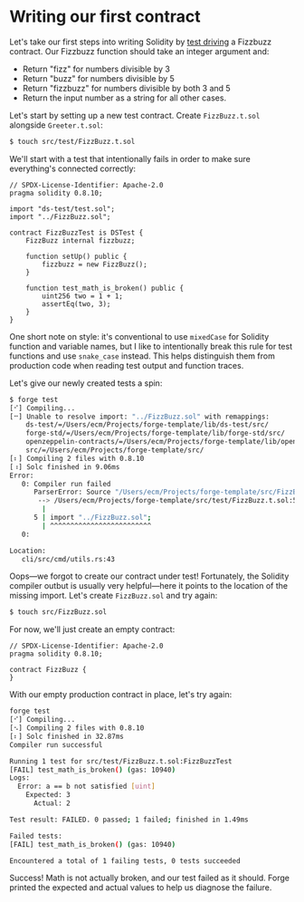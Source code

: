 # Writing our first contract
Let's take our first steps into writing Solidity by [test driving](http://wiki.c2.com/?TestDrivenDevelopment) a Fizzbuzz contract. Our Fizzbuzz function should take an integer argument and:

- Return "fizz" for numbers divisible by 3
- Return "buzz" for numbers divisible by 5
- Return "fizzbuzz" for numbers divisible by both 3 and 5
- Return the input number as a string for all other cases.

Let's start by setting up a new test contract. Create `FizzBuzz.t.sol` alongside `Greeter.t.sol`:

```bash
$ touch src/test/FizzBuzz.t.sol
```

We'll start with a test that intentionally fails in order to make sure everything's connected correctly:

```solidity
// SPDX-License-Identifier: Apache-2.0
pragma solidity 0.8.10;

import "ds-test/test.sol";
import "../FizzBuzz.sol";

contract FizzBuzzTest is DSTest {
    FizzBuzz internal fizzbuzz;

    function setUp() public {
        fizzbuzz = new FizzBuzz();
    }

    function test_math_is_broken() public {
        uint256 two = 1 + 1;
        assertEq(two, 3);
    }
}
```

One short note on style: it's conventional to use `mixedCase` for Solidity function and variable names, but I like to intentionally break this rule for test functions and use `snake_case` instead. This helps distinguish them from production code when reading test output and function traces.

Let's give our newly created tests a spin:

```bash
$ forge test                   
[⠊] Compiling...
[⠒] Unable to resolve import: "../FizzBuzz.sol" with remappings:
    ds-test/=/Users/ecm/Projects/forge-template/lib/ds-test/src/
    forge-std/=/Users/ecm/Projects/forge-template/lib/forge-std/src/
    openzeppelin-contracts/=/Users/ecm/Projects/forge-template/lib/openzeppelin-contracts/
    src/=/Users/ecm/Projects/forge-template/src/
[⠆] Compiling 2 files with 0.8.10
[⠰] Solc finished in 9.06ms
Error: 
   0: Compiler run failed
      ParserError: Source "/Users/ecm/Projects/forge-template/src/FizzBuzz.sol" not found: File not found.
       --> /Users/ecm/Projects/forge-template/src/test/FizzBuzz.t.sol:5:1:
        |
      5 | import "../FizzBuzz.sol";
        | ^^^^^^^^^^^^^^^^^^^^^^^^^
   0: 

Location:
   cli/src/cmd/utils.rs:43
```

Oops—we forgot to create our contract under test! Fortunately, the Solidity compiler outbut is usually very helpful—here it points to the location of the missing import. Let's create `FizzBuzz.sol` and try again:

```bash
$ touch src/FizzBuzz.sol
```

For now, we'll just create an empty contract:

```solidity
// SPDX-License-Identifier: Apache-2.0
pragma solidity 0.8.10;

contract FizzBuzz {
}
```

With our empty production contract in place, let's try again:

```bash
forge test
[⠊] Compiling...
[⠢] Compiling 2 files with 0.8.10
[⠆] Solc finished in 32.87ms
Compiler run successful

Running 1 test for src/test/FizzBuzz.t.sol:FizzBuzzTest
[FAIL] test_math_is_broken() (gas: 10940)
Logs:
  Error: a == b not satisfied [uint]
    Expected: 3
      Actual: 2

Test result: FAILED. 0 passed; 1 failed; finished in 1.49ms

Failed tests:
[FAIL] test_math_is_broken() (gas: 10940)

Encountered a total of 1 failing tests, 0 tests succeeded
```

Success! Math is not actually broken, and our test failed as it should. Forge printed the expected and actual values to help us diagnose the failure. 
